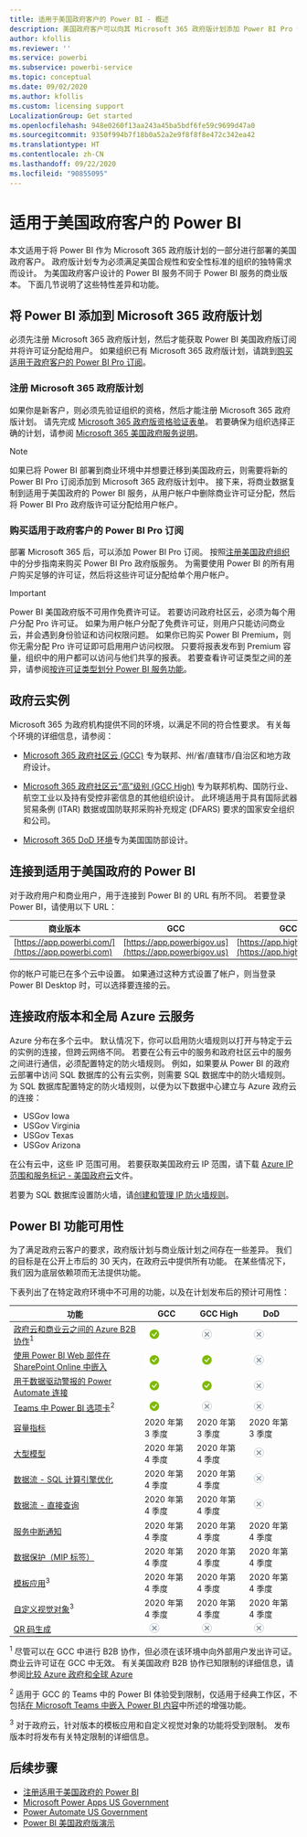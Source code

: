 ```yaml
---
title: 适用于美国政府客户的 Power BI - 概述
description: 美国政府客户可以向其 Microsoft 365 政府版计划添加 Power BI Pro 订阅。 了解如何在此服务说明中注册和查看功能可用性。
author: kfollis
ms.reviewer: ''
ms.service: powerbi
ms.subservice: powerbi-service
ms.topic: conceptual
ms.date: 09/02/2020
ms.author: kfollis
ms.custom: licensing support
LocalizationGroup: Get started
ms.openlocfilehash: 948e0260f13aa243a45ba5bdf6fe59c9699d47a0
ms.sourcegitcommit: 9350f994b7f18b0a52a2e9f8f8f8e472c342ea42
ms.translationtype: HT
ms.contentlocale: zh-CN
ms.lasthandoff: 09/22/2020
ms.locfileid: "90855095"
---
```

# <a name="power-bi-for-us-government-customers"></a>适用于美国政府客户的 Power BI

本文适用于将 Power BI 作为 Microsoft 365 政府版计划的一部分进行部署的美国政府客户。 政府版计划专为必须满足美国合规性和安全性标准的组织的独特需求而设计。 为美国政府客户设计的 Power BI 服务不同于 Power BI 服务的商业版本。 下面几节说明了这些特性差异和功能。

## <a name="add-power-bi-to-your-microsoft-365-government-plan"></a>将 Power BI 添加到 Microsoft 365 政府版计划

必须先注册 Microsoft 365 政府版计划，然后才能获取 Power BI 美国政府版订阅并将许可证分配给用户。 如果组织已有 Microsoft 365 政府版计划，请跳到[购买适用于政府客户的 Power BI Pro 订阅](#buy-a-power-bi-pro-subscription-for-government-customers)。

### <a name="enroll-in-a-microsoft-365-government-plan"></a>注册 Microsoft 365 政府版计划

如果你是新客户，则必须先验证组织的资格，然后才能注册 Microsoft 365 政府版计划。  请先完成 [Microsoft 365 政府版资格验证表单](https://www.microsoft.com/microsoft-365/government/eligibility-validation)。 若要确保为组织选择正确的计划，请参阅 [Microsoft 365 美国政府服务说明](/office365/servicedescriptions/office-365-platform-service-description/office-365-us-government/office-365-us-government)。

> [!NOTE]
> 如果已将 Power BI 部署到商业环境中并想要迁移到美国政府云，则需要将新的 Power BI Pro 订阅添加到 Microsoft 365 政府版计划中。 接下来，将商业数据复制到适用于美国政府的 Power BI 服务，从用户帐户中删除商业许可证分配，然后将 Power BI Pro 政府版许可证分配给用户帐户。
>
>
### <a name="buy-a-power-bi-pro-subscription-for-government-customers"></a>购买适用于政府客户的 Power BI Pro 订阅

部署 Microsoft 365 后，可以添加 Power BI Pro 订阅。 按照[注册美国政府组织](service-govus-signup.md)中的分步指南来购买 Power BI Pro 政府版服务。 为需要使用 Power BI 的所有用户购买足够的许可证，然后将这些许可证分配给单个用户帐户。

> [!IMPORTANT]
> Power BI 美国政府版不可用作免费许可证。 若要访问政府社区云，必须为每个用户分配 Pro 许可证。 如果为用户帐户分配了免费许可证，则用户只能访问商业云，并会遇到身份验证和访问权限问题。 如果你已购买 Power BI Premium，则你无需分配 Pro 许可证即可启用用户访问权限。  只要将报表发布到 Premium 容量，组织中的用户都可以访问与他们共享的报表。 若要查看许可证类型之间的差异，请参阅[按许可证类型划分 Power BI 服务功能](../fundamentals/service-features-license-type.md)。
>

## <a name="government-cloud-instances"></a>政府云实例

Microsoft 365 为政府机构提供不同的环境，以满足不同的符合性要求。 有关每个环境的详细信息，请参阅：

* [Microsoft 365 政府社区云 (GCC)](/office365/servicedescriptions/office-365-platform-service-description/office-365-us-government/gcc) 专为联邦、州/省/直辖市/自治区和地方政府设计。

* [Microsoft 365 政府社区云“高”级别 (GCC High)](/office365/servicedescriptions/office-365-platform-service-description/office-365-us-government/gcc-high-and-dod) 专为联邦机构、国防行业、航空工业以及持有受控非密信息的其他组织设计。 此环境适用于具有国际武器贸易条例 (ITAR) 数据或国防联邦采购补充规定 (DFARS) 要求的国家安全组织和公司。

* [Microsoft 365 DoD 环境](/office365/servicedescriptions/office-365-platform-service-description/office-365-us-government/gcc-high-and-dod)专为美国国防部设计。

## <a name="connect-to-power-bi-for-us-government"></a>连接到适用于美国政府的 Power BI

对于政府用户和商业用户，用于连接到 Power BI 的 URL 有所不同。 若要登录 Power BI，请使用以下 URL：

| 商业版本  | GCC  | GCC High | DoD |
| --- | --- | --- | --- |
| [https://app.powerbi.com/](https://app.powerbi.com) |[https://app.powerbigov.us](https://app.powerbigov.us) | [https://app.high.powerbigov.us](https://app.high.powerbigov.us) | [https://app.mil.powerbigov.us](https://app.mil.powerbigov.us) |

你的帐户可能已在多个云中设置。 如果通过这种方式设置了帐户，则当登录 Power BI Desktop 时，可以选择要连接的云。

## <a name="connect-government-and-global-azure-cloud-services"></a>连接政府版本和全局 Azure 云服务

Azure 分布在多个云中。 默认情况下，你可以启用防火墙规则以打开与特定于云的实例的连接，但跨云网络不同。  若要在公有云中的服务和政府社区云中的服务之间进行通信，必须配置特定的防火墙规则。 例如，如果要从 Power BI 的政府云部署中访问 SQL 数据库的公有云实例，则需要 SQL 数据库中的防火墙规则。 为 SQL 数据库配置特定的防火墙规则，以便为以下数据中心建立与 Azure 政府云的连接：

* USGov Iowa
* USGov Virginia
* USGov Texas
* USGov Arizona

在公有云中，这些 IP 范围可用。 若要获取美国政府云 IP 范围，请下载 [Azure IP 范围和服务标记 - 美国政府云](https://www.microsoft.com/download/details.aspx?id=57063)文件。

若要为 SQL 数据库设置防火墙，请[创建和管理 IP 防火墙规则](/azure/sql-database/sql-database-firewall-configure#create-and-manage-ip-firewall-rules)。

## <a name="power-bi-feature-availability"></a>Power BI 功能可用性

为了满足政府云客户的要求，政府版计划与商业版计划之间存在一些差异。 我们的目标是在公开上市后的 30 天内，在政府云中提供所有功能。 在某些情况下，我们因为底层依赖项而无法提供功能。

下表列出了在特定政府环境中不可用的功能，以及在计划发布后的预计可用性：

|功能 |GCC |GCC High |DoD|
|------|------|------|------|
|[政府云和商业云之间的 Azure B2B 协作](service-admin-azure-ad-b2b.md)<sup>1</sup>|![可用](../media/yes.png)|![不可用](../media/no.png)|![不可用](../media/no.png)|
|[使用 Power BI Web 部件在 SharePoint Online 中嵌入](/esharepoint/dev/spfx/web-parts/overview-client-side-web-parts)|![可用](../media/yes.png)|![可用](../media/yes.png)|![不可用](../media/no.png)|
|[用于数据驱动警报的 Power Automate 连接](../connect-data/power-bi-data-sources.md)|![可用](../media/yes.png)|![可用](../media/yes.png)|![不可用](../media/no.png)|
|[Teams 中 Power BI 选项卡](../collaborate-share/service-collaborate-microsoft-teams.md)<sup>2</sup>|![可用](../media/yes.png)|![不可用](../media/no.png)|![不可用](../media/no.png)|
|[容量指标](../admin/service-admin-premium-monitor-portal.md)|2020 年第 3 季度 |2020 年第 3 季度|2020 年第 3 季度|
|[大型模型](service-premium-large-models.md) | 2020 年第 4 季度 |2020 年第 4 季度| ![不可用](../media/no.png) |
|[数据流 - SQL 计算引擎优化](../transform-model/service-dataflows-enhanced-compute-engine.md) | 2020 年第 4 季度 |2020 年第 4 季度| ![不可用](../media/no.png) |
|[数据流 - 直接查询](../transform-model/service-dataflows-directquery.md) | 2020 年第 4 季度 |2020 年第 4 季度|![不可用](../media/no.png)|
|[服务中断通知](service-premium-large-models.md)|2020 年第 4 季度 |2020 年第 4 季度|2020 年第 4 季度|
|[数据保护（MIP 标签）](service-security-sensitivity-label-overview.md)|2020 年第 4 季度|2020 年第 4 季度 |2020 年第 4 季度|
|[模板应用](../connect-data/service-template-apps-overview.md)<sup>3</sup>|2020 年第 4 季度 |2020 年第 4 季度| 2020 年第 4 季度|
|[自定义视觉对象](../developer/visuals/power-bi-custom-visuals.md)<sup>3</sup>|2020 年第 4 季度 |2020 年第 4 季度| 2020 年第 4 季度|
|[QR 码生成](../create-reports/service-create-qr-code-for-tile.md)|![不可用](../media/no.png)|![不可用](../media/no.png)|![不可用](../media/no.png)|

<sup>1</sup> 尽管可以在 GCC 中进行 B2B 协作，但必须在该环境中向外部用户发出许可证。 商业云许可证在 GCC 中无效。 有关美国政府 B2B 协作已知限制的详细信息，请参阅[比较 Azure 政府和全球 Azure](/azure/azure-government/compare-azure-government-global-azure#azure-active-directory-premium-p1-and-p2)

<sup>2</sup> 适用于 GCC 的 Teams 中的 Power BI 体验受到限制，仅适用于经典工作区，不包括[在 Microsoft Teams 中嵌入 Power BI 内容](../collaborate-share/service-embed-report-microsoft-teams.md)中所述的增强功能。

<sup>3</sup> 对于政府云，针对版本的模板应用和自定义视觉对象的功能将受到限制。 发布版本时将发布有关特定限制的详细信息。

## <a name="next-steps"></a>后续步骤

* [注册适用于美国政府的 Power BI](service-govus-signup.md)
* [Microsoft Power Apps US Government](/power-platform/admin/powerapps-us-government)
* [Power Automate US Government](/power-automate/us-govt)
* [Power BI 美国政府版演示](https://channel9.msdn.com/Blogs/Azure/Cognitive-Services-HDInsight-and-Power-BI-on-Azure-Government)